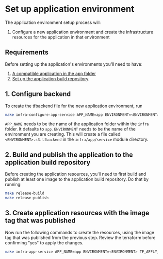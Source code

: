 # Set up application environment

The application environment setup process will:

1. Configure a new application environment and create the infrastructure resources for the application in that environment

## Requirements

Before setting up the application's environments you'll need to have:

1. [A compatible application in the app folder](./application-requirements.md)
2. [Set up the application build repository](./set-up-app-build-repository.md)

## 1. Configure backend

To create the tfbackend file for the new application environment, run

```bash
make infra-configure-app-service APP_NAME=app ENVIRONMENT=<ENVIRONMENT>
```

`APP_NAME` needs to be the name of the application folder within the `infra` folder. It defaults to `app`.
`ENVIRONMENT` needs to be the name of the environment you are creating. This will create a file called `<ENVIRONMENT>.s3.tfbackend` in the `infra/app/service` module directory.

## 2. Build and publish the application to the application build repository

Before creating the application resources, you'll need to first build and publish at least one image to the application build repository. Do that by running

```bash
make release-build
make release-publish
```

## 3. Create application resources with the image tag that was published

Now run the following commands to create the resources, using the image tag that was published from the previous step. Review the terraform before confirming "yes" to apply the changes.

```bash
make infra-app-service APP_NAME=app ENVIRONMENT=<ENVIRONMENT> TF_APPLY_ARGS="-var image_tag=<IMAGE_TAG>"
```
